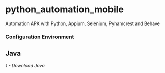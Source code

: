# python_automation_mobile
Automation APK with Python, Appium, Selenium, Pyhamcrest and Behave


### Configuration Environment ###

## Java ##

*1 - Download Java*
